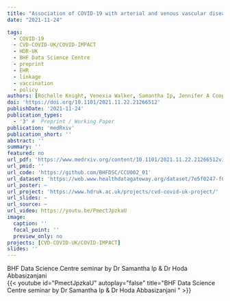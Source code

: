 ```yaml
---
title: "Association of COVID-19 with arterial and venous vascular diseases: a population-wide cohort study of 48 million adults in England and Wales"
date: "2021-11-24"

tags:
  - COVID-19
  - CVD-COVID-UK/COVID-IMPACT
  - HDR-UK
  - BHF Data Science Centre
  - preprint
  - EHR
  - linkage
  - vaccination
  - policy
authors: [Rochelle Knight, Venexia Walker, Samantha Ip, Jennifer A Cooper, Thomas Bolton, Spencer Keene, Rachel Denholm, Ashley Akbari, Hoda Abbasizanjani, Fatemeh Torabi, Efosa Omigie, Sam Hollings, Teri-Louise North, Renin Toms, Emanuele Di Angelantonio, Spiros Denaxas, Johan H Thygesen, Christopher Tomlinson, Ben Bray, Craig J Smith, Mark Barber, George Davey Smith, Nishi Chaturvedi, Cathie Sudlow, William N Whiteley, Angela Wood, Jonathan A C Sterne, CVD-COVID-UK/COVID-IMPACT consortium, Longitudinal Health and Wellbeing COVID-19 National Core Study]
doi: 'https://doi.org/10.1101/2021.11.22.21266512'
publishDate: '2021-11-24'
publication_types:
  - '3' #  Preprint / Working Paper
publication: 'medRxiv'
publication_short: ''
abstract: ''
summary: ''
featured: no
url_pdf: 'https://www.medrxiv.org/content/10.1101/2021.11.22.21266512v1.full.pdf'
url_pmid: ''
url_code: 'https://github.com/BHFDSC/CCU002_01'
url_dataset: 'https://web.www.healthdatagateway.org/dataset/7e5f0247-f033-4f98-aed3-3d7422b9dc6d'
url_poster: ~
url_project: 'https://www.hdruk.ac.uk/projects/cvd-covid-uk-project/'
url_slides: ~
url_source: ~
url_video: https://youtu.be/PmectJpzkaU
image:
  caption: ''
  focal_point: ''
  preview_only: no
projects: [CVD-COVID-UK/COVID-IMPACT]
slides: ''
---
```


BHF Data Science Centre seminar by Dr Samantha Ip & Dr Hoda Abbasizanjani  
{{< youtube id="PmectJpzkaU" autoplay="false" title="BHF Data Science Centre seminar by Dr Samantha Ip & Dr Hoda Abbasizanjani " >}}